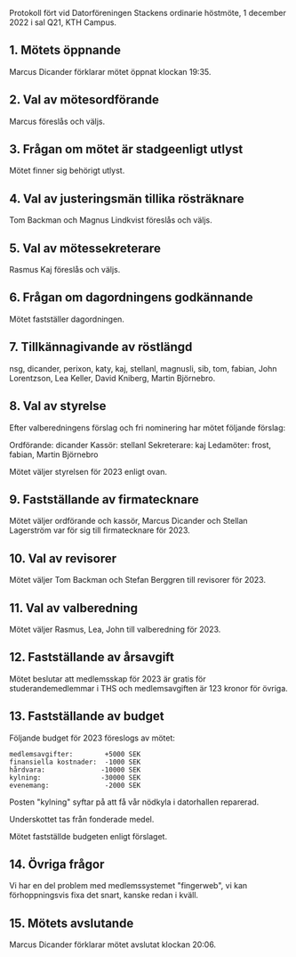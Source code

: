 <!-- 
.. title: Datorföreningen Stackens höstmöte 2022
.. slug: hostmoteproto
.. date: 2022-12-01 20:06:00 CET
.. description: 
.. category: 2022
-->

Protokoll fört vid Datorföreningen Stackens ordinarie höstmöte, 1
december 2022 i sal Q21, KTH Campus.

<!-- TEASER_END -->

## 1. Mötets öppnande

Marcus Dicander förklarar mötet öppnat klockan 19:35.

## 2. Val av mötesordförande

Marcus föreslås och väljs.

## 3. Frågan om mötet är stadgeenligt utlyst

Mötet finner sig behörigt utlyst.

## 4. Val av justeringsmän tillika rösträknare

Tom Backman och Magnus Lindkvist föreslås och väljs.

## 5. Val av mötessekreterare

Rasmus Kaj föreslås och väljs.

## 6. Frågan om dagordningens godkännande

Mötet fastställer dagordningen.

## 7. Tillkännagivande av röstlängd

nsg, dicander, perixon, katy, kaj, stellanl, magnusli, sib, tom,
fabian, John Lorentzson, Lea Keller, David Kniberg, Martin Björnebro.

## 8. Val av styrelse

Efter valberedningens förslag och fri nominering har mötet följande förslag:

Ordförande: dicander
Kassör: stellanl
Sekreterare: kaj
Ledamöter: frost, fabian, Martin Björnebro

Mötet väljer styrelsen för 2023 enligt ovan.

## 9. Fastställande av firmatecknare

Mötet väljer ordförande och kassör, Marcus Dicander och Stellan
Lagerström var för sig till firmatecknare för 2023.

## 10. Val av revisorer

Mötet väljer Tom Backman och Stefan Berggren till revisorer för 2023.

## 11. Val av valberedning

Mötet väljer Rasmus, Lea, John till valberedning för 2023.

## 12. Fastställande av årsavgift

Mötet beslutar att medlemsskap för 2023 är gratis för
studerandemedlemmar i THS och medlemsavgiften är 123 kronor för
övriga.

## 13. Fastställande av budget

Följande budget för 2023 föreslogs av mötet:

    medlemsavgifter:        +5000 SEK
    finansiella kostnader:  -1000 SEK
    hårdvara:              -10000 SEK
    kylning:               -30000 SEK
    evenemang:              -2000 SEK

Posten "kylning" syftar på att få vår nödkyla i datorhallen
reparerad.

Underskottet tas från fonderade medel.

Mötet fastställde budgeten enligt förslaget.

## 14. Övriga frågor

Vi har en del problem med medlemssystemet "fingerweb", vi kan
förhoppningsvis fixa det snart, kanske redan i kväll.

## 15. Mötets avslutande

Marcus Dicander förklarar mötet avslutat klockan 20:06.
